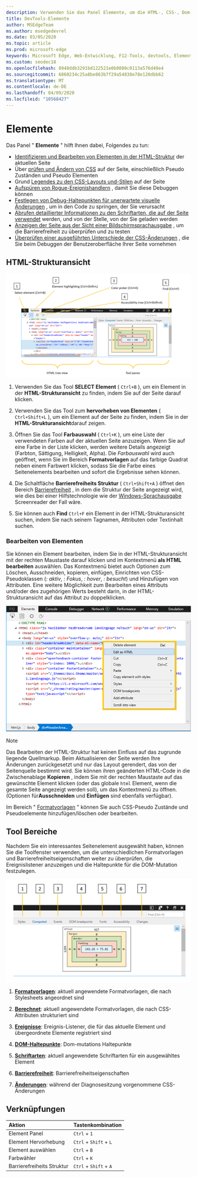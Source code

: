 ```yaml
---
description: Verwenden Sie das Panel Elemente, um die HTML-, CSS-, Dom-und Barrierefreiheit Ihrer Seite zu überprüfen.
title: DevTools-Elemente
author: MSEdgeTeam
ms.author: msedgedevrel
ms.date: 03/05/2020
ms.topic: article
ms.prod: microsoft-edge
keywords: Microsoft Edge, Web-Entwicklung, F12-Tools, devtools, Elemente, HTML, CSS, Dom-Haltepunkte, Ereignisse, Barrierefreiheit
ms.custom: seodec18
ms.openlocfilehash: 8948ddb3291bd122521e0b0800c0113a576d49e4
ms.sourcegitcommit: 6860234c25a8be863b7f29a54838e78e120dbb62
ms.translationtype: MT
ms.contentlocale: de-DE
ms.lasthandoff: 04/09/2020
ms.locfileid: "10568427"
---
```

# Elemente

Das Panel " **Elemente** " hilft Ihnen dabei, Folgendes zu tun:

* [Identifizieren und Bearbeiten von Elementen in der HTML-Struktur](#html-tree-view) der aktuellen Seite
* Über [prüfen und Ändern von CSS](./elements/styles.md) auf der Seite, einschließlich Pseudo Zuständen und Pseudo Elementen
* Grund [Legendes zu den CSS-Layouts und-Stilen](./elements/computed.md) auf der Seite
* [Aufspüren von Rogue-Ereignishandlern](./elements/events.md) , damit Sie diese Debuggen können
* [Festlegen von Debug-Haltepunkten für unerwartete visuelle Änderungen](./elements/dom-breakpoints.md) , um in den Code zu springen, der Sie verursacht
* [Abrufen detaillierter Informationen zu den Schriftarten, die auf der Seite verwendet](./elements/fonts.md) werden, und von der Stelle, von der Sie geladen werden
* [Anzeigen der Seite aus der Sicht einer Bildschirmsprachausgabe](./elements/accessibility.md) , um die Barrierefreiheit zu überprüfen und zu testen 
* [Überprüfen einer ausgeführten Unterschiede der CSS-Änderungen](./elements/changes.md) , die Sie beim Debuggen der Benutzeroberfläche Ihrer Seite vornehmen

## HTML-Strukturansicht

![Das Microsoft Edge devtools-Element Panel](./media/elements.png)

1. Verwenden Sie das Tool **SELECT Element** ( `Ctrl+B` ), um ein Element in der **HTML-Strukturansicht** zu finden, indem Sie auf der Seite darauf klicken.

2. Verwenden Sie das Tool zum **hervorheben von Elementen** ( `Ctrl+Shift+L` ), um ein Element auf der Seite zu finden, indem Sie in der **HTML-Strukturansicht**darauf zeigen.

3. Öffnen Sie das Tool **Farbauswahl** ( `Ctrl+K` ), um eine Liste der verwendeten Farben auf der aktuellen Seite anzuzeigen. Wenn Sie auf eine Farbe in der Liste klicken, werden weitere Details angezeigt (Farbton, Sättigung, Helligkeit, Alpha). Die *Farbauswahl* wird auch geöffnet, wenn Sie im Bereich **Formatvorlagen** auf das farbige Quadrat neben einem Farbwert klicken, sodass Sie die Farbe eines Seitenelements bearbeiten und sofort die Ergebnisse sehen können.

4. Die Schaltfläche **Barrierefreiheits Struktur** ( `Ctrl+Shift+A` ) öffnet den Bereich [Barrierefreiheit](./elements/accessibility.md) , in dem die Struktur der Seite angezeigt wird, wie dies bei einer Hilfstechnologie wie der [Windows-Sprachausgabe](https://support.microsoft.com/help/22798/windows-10-narrator-get-started) Screenreader der Fall wäre.

5. Sie können auch **Find** `Ctrl+F` ein Element in der HTML-Strukturansicht suchen, indem Sie nach seinem Tagnamen, Attributen oder Textinhalt suchen.

### Bearbeiten von Elementen

Sie können ein Element bearbeiten, indem Sie in der HTML-Strukturansicht mit der rechten Maustaste darauf klicken und im Kontextmenü **als HTML bearbeiten** auswählen. Das Kontextmenü bietet auch Optionen zum Löschen, Ausschneiden, kopieren, einfügen, Einrichten von CSS-Pseudoklassen (*: aktiv*, *: Fokus*, *: hover*, *: besucht*) und Hinzufügen von Attributen. Eine weitere Möglichkeit zum Bearbeiten eines Attributs und/oder des zugehörigen Werts besteht darin, in der HTML-Strukturansicht auf das Attribut zu doppelklicken.

![Kontextmenü der HTML-Strukturansicht](./media/elements_html_tree_context.png)

> [!NOTE]
> Das Bearbeiten der HTML-Struktur hat keinen Einfluss auf das zugrunde liegende Quellmarkup. Beim Aktualisieren der Seite werden Ihre Änderungen zurückgesetzt und nur das Layout gerendert, das von der Seitenquelle bestimmt wird. Sie können ihren geänderten HTML-Code in die Zwischenablage **Kopieren** , indem Sie mit der rechten Maustaste auf das gewünschte Element klicken (oder das globale `html` Element, wenn die gesamte Seite angezeigt werden soll), um das Kontextmenü zu öffnen. (Optionen für**Ausschneiden** und **Einfügen** sind ebenfalls verfügbar).

Im Bereich " [Formatvorlagen](./elements/styles.md) " können Sie auch CSS-Pseudo Zustände und Pseudoelemente hinzufügen/löschen oder bearbeiten.

## Tool Bereiche

Nachdem Sie ein interessantes Seitenelement ausgewählt haben, können Sie die Toolfenster verwenden, um die unterschiedlichen Formatvorlagen und Barrierefreiheitseigenschaften weiter zu überprüfen, die Ereignislistener anzuzeigen und die Haltepunkte für die DOM-Mutation festzulegen.

![Fenster ' Tools ' im Bereich ' Elemente '](./media/elements_toolpanes.png)

1. [**Formatvorlagen**](./elements/styles.md): aktuell angewendete Formatvorlagen, die nach Stylesheets angeordnet sind

2. [**Berechnet**](./elements/computed.md): aktuell angewendete Formatvorlagen, die nach CSS-Attributen strukturiert sind

3. [**Ereignisse**](./elements/events.md): Ereignis-Listener, die für das aktuelle Element und übergeordnete Elemente registriert sind

4. [**DOM-Haltepunkte**](./elements/dom-breakpoints.md): Dom-mutations Haltepunkte 

5. [**Schriftarten**](./elements/fonts.md): aktuell angewendete Schriftarten für ein ausgewähltes Element

6. [**Barrierefreiheit**](./elements/accessibility.md): Barrierefreiheitseigenschaften

7. [**Änderungen**](./elements/changes.md): während der Diagnosesitzung vorgenommene CSS-Änderungen  

## Verknüpfungen

| Aktion               | Tastenkombination               |
|:---------------------|:-----------------------|
| Element Panel       | `Ctrl` + `1`           |
| Element Hervorhebung | `Ctrl` + `Shift` + `L` |
| Element auswählen       | `Ctrl` + `B`           |
| Farbwähler         | `Ctrl` + `K`           |
| Barrierefreiheits Struktur   | `Ctrl` + `Shift` + `A` |
